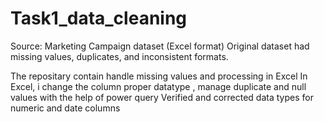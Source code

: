 # Task1_data_cleaning
Source: Marketing Campaign dataset (Excel format)
Original dataset had missing values, duplicates, and inconsistent formats.

The repositary contain handle missing values and processing in Excel 
In Excel, i change the column proper datatype , manage duplicate and null values with the help of power query
Verified and corrected data types for numeric and date columns
